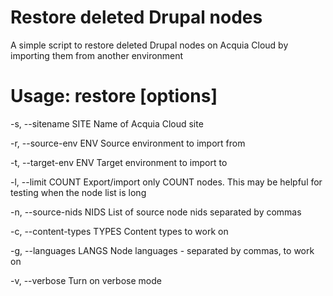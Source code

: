 # Restore deleted Drupal nodes
A simple script to restore deleted Drupal nodes on Acquia Cloud by importing them from another environment

# Usage: restore [options]

-s, --sitename SITE              Name of Acquia Cloud site

-r, --source-env ENV             Source environment to import from

-t, --target-env ENV             Target environment to import to

-l, --limit COUNT                Export/import only COUNT nodes. This may be helpful for testing when the node list is long

-n, --source-nids NIDS           List of source node nids separated by commas

-c, --content-types TYPES        Content types to work on

-g, --languages LANGS            Node languages - separated by commas, to work on

-v, --verbose                    Turn on verbose mode
